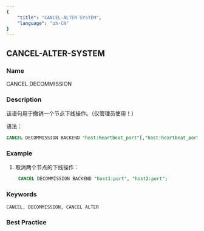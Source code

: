 ```yaml
---
{
    "title": "CANCEL-ALTER-SYSTEM",
    "language": "zh-CN"
}
---
```


<!--
Licensed to the Apache Software Foundation (ASF) under one
or more contributor license agreements.  See the NOTICE file
distributed with this work for additional information
regarding copyright ownership.  The ASF licenses this file
to you under the Apache License, Version 2.0 (the
"License"); you may not use this file except in compliance
with the License.  You may obtain a copy of the License at

  http://www.apache.org/licenses/LICENSE-2.0

Unless required by applicable law or agreed to in writing,
software distributed under the License is distributed on an
"AS IS" BASIS, WITHOUT WARRANTIES OR CONDITIONS OF ANY
KIND, either express or implied.  See the License for the
specific language governing permissions and limitations
under the License.
-->

## CANCEL-ALTER-SYSTEM

### Name

CANCEL DECOMMISSION

### Description

该语句用于撤销一个节点下线操作。（仅管理员使用！）

语法：

```sql
CANCEL DECOMMISSION BACKEND "host:heartbeat_port"[,"host:heartbeat_port"...];
```

### Example

 1. 取消两个节点的下线操作：
    
      ```sql
       CANCEL DECOMMISSION BACKEND "host1:port", "host2:port";
      ```

### Keywords

    CANCEL, DECOMMISSION, CANCEL ALTER

### Best Practice

